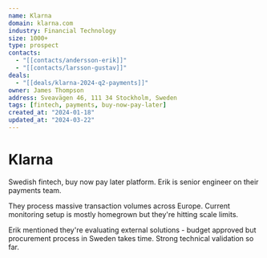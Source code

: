 ```yaml
---
name: Klarna
domain: klarna.com
industry: Financial Technology
size: 1000+
type: prospect
contacts:
  - "[[contacts/andersson-erik]]"
  - "[[contacts/larsson-gustav]]"
deals:
  - "[[deals/klarna-2024-q2-payments]]"
owner: James Thompson
address: Sveavägen 46, 111 34 Stockholm, Sweden
tags: [fintech, payments, buy-now-pay-later]
created_at: "2024-01-18"
updated_at: "2024-03-22"
---
```


# Klarna

Swedish fintech, buy now pay later platform. Erik is senior engineer on their payments team.

They process massive transaction volumes across Europe. Current monitoring setup is mostly homegrown but they're hitting scale limits. 

Erik mentioned they're evaluating external solutions - budget approved but procurement process in Sweden takes time. Strong technical validation so far.